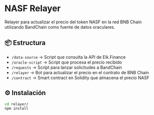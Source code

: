 # NASF Relayer
Relayer para actualizar el precio del token NASF en la red BNB Chain utilizando BandChain como fuente de datos oraculares.

## 📦 Estructura
- `/data-source` → Script que consulta la API de Elk.Finance
- `/oracle-script` → Script que procesa el precio recibido
- `/requests` → Script para lanzar solicitudes a BandChain
- `/relayer` → Bot para actualizar el precio en el contrato de BNB Chain
- `/contract` → Smart contract en Solidity que almacena el precio NASF

## ⚙️ Instalación
```bash
cd relayer/
npm install
